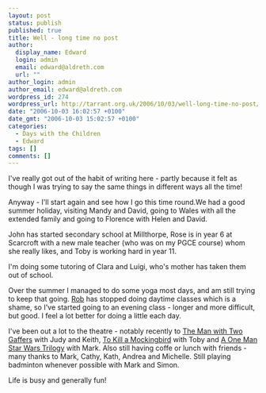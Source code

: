 ```yaml
---
layout: post
status: publish
published: true
title: Well - long time no post
author:
  display_name: Edward
  login: admin
  email: edward@aldreth.com
  url: ""
author_login: admin
author_email: edward@aldreth.com
wordpress_id: 274
wordpress_url: http://tarrant.org.uk/2006/10/03/well-long-time-no-post/
date: "2006-10-03 16:02:57 +0100"
date_gmt: "2006-10-03 15:02:57 +0100"
categories:
  - Days with the Children
  - Edward
tags: []
comments: []
---
```


I\'ve really got out of the habit of writing here - partly because it
felt as though I was trying to say the same things in different ways all
the time!

Anyway - I\'ll start again and see how I go this time round.We had a
good summer holiday, visiting Mandy and David, going to Wales with all
the extended family and going to Florence with Helen and David.

John has started secondary school at Millthorpe, Rose is in year 6 at
Scarcroft with a new male teacher (who was on my PGCE course) whom she
really likes, and Toby is working hard in year 11.

I\'m doing some tutoring of Clara and Luigi, who\'s mother has taken
them out of school.

Over the summer I managed to do some yoga most days, and am still trying
to keep that going. [Rob][1] has stopped doing daytime classes which is
a shame, so I\'ve started going to an evening class - longer and more
difficult, but good. I feel a lot better for doing a little each day.

I\'ve been out a lot to the theatre - notably recently to [The Man with
Two Gaffers][2] with Judy and Keith, [To Kill a Mockingbird][3] with
Toby and [A One Man Star Wars Trilogy][4] with Mark. Also still having
coffe or lunch with friends - many thanks to Mark, Cathy, Kath, Andrea
and Michelle. Still playing badminton whenever possible with Mark and
Simon.

Life is busy and generally fun!



[1]: https://www.yogayork.com/
[2]: https://www.yorktheatreroyal.co.uk/cgi/events/events.cgi?t=template&a=196
[3]: https://wyplayhouse.com/events/event_details.asp?event_ID=513
[4]: https://wyplayhouse.com/events/event_details.asp?event_ID=528
